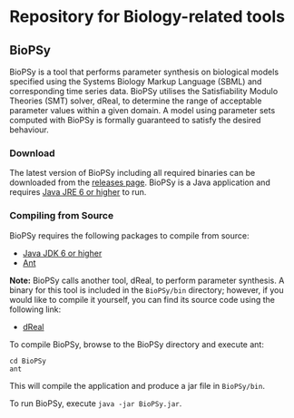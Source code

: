 Repository for Biology-related tools
=======

BioPSy
---------
BioPSy is a tool that performs parameter synthesis on biological models specified using the Systems Biology Markup Language (SBML) and corresponding time series data.  BioPSy utilises the Satisfiability Modulo Theories (SMT) solver, dReal, to determine the range of acceptable parameter values within a given domain.  A model using parameter sets computed with BioPSy is formally guaranteed to satisfy the desired behaviour.

### Download

The latest version of BioPSy including all required binaries can be downloaded from the [releases page](https://github.com/dreal/biology/releases).  BioPSy is a Java application and requires [Java JRE 6 or higher](https://www.java.com) to run.

### Compiling from Source

BioPSy requires the following packages to compile from source:

- [Java JDK 6 or higher](http://www.oracle.com/technetwork/java/javase/downloads/index.html)
- [Ant](http://ant.apache.org/)

**Note:** BioPSy calls another tool, dReal, to perform parameter synthesis.  A binary for this tool is included in the `BioPSy/bin` directory; however, if you would like to compile it yourself, you can find its source code using the following link:

- [dReal](https://github.com/dreal/dreal)

To compile BioPSy, browse to the BioPSy directory and execute ant:

```
cd BioPSy
ant
```

This will compile the application and produce a jar file in `BioPSy/bin`.

To run BioPSy, execute `java -jar BioPSy.jar`.
